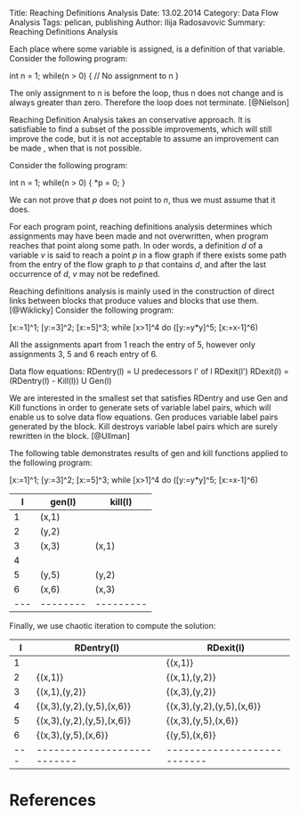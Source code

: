 Title: Reaching Definitions Analysis
Date: 13.02.2014
Category: Data Flow Analysis
Tags: pelican, publishing
Author: Ilija Radosavovic
Summary: Reaching Definitions Analysis

Each place where some variable is assigned, is a definition of that variable.
Consider the following program:

int n = 1;
while(n > 0) {
  // No assignment to n
}

The only assignment to n is before the loop, thus n does not change and is always greater than zero. 
Therefore the loop does not terminate. [@Nielson]

Reaching Definition Analysis takes an conservative approach.
It is satisfiable to find a subset of the possible improvements, which will still improve the code, 
but it is not acceptable to assume an improvement can be made , when that is not possible.

Consider the following program:

int n = 1;
while(n > 0) {
  *p = 0;
}

We can not prove that *p* does not point to *n*, thus we must assume that it does.

For each program point, reaching definitions analysis determines which assignments may have been made and not overwritten, when program reaches that point along some path. 
In oder words, a definition *d* of a variable *v* is said to reach a point *p* in a flow graph 
if there exists some path from the entry of the flow graph to *p* that contains *d*, 
and after the last occurrence of *d*, *v* may not be redefined.

Reaching definitions analysis is mainly used in the construction of direct links between blocks that produce values and blocks that use them.
[@Wiklicky]
Consider the following program:

[x:=1]^1; [y:=3]^2; [x:=5]^3; while [x>1]^4 do ([y:=y*y]^5; [x:=x-1]^6)

All the assignments apart from 1 reach the entry of 5, however only assignments 3, 5 and 6 reach entry of 6.

Data flow equations:
RDentry(l) = U predecessors l' of l RDexit(l')
RDexit(l) = (RDentry(l) - Kill(l)) U Gen(l)

We are interested in the smallest set that satisfies RDentry
and use Gen and Kill functions in order to generate sets of variable label pairs, which will enable us to solve data flow equations.
Gen produces variable label pairs generated by the block. 
Kill destroys variable label pairs which are surely rewritten in the block. [@Ullman]

The following table demonstrates results of gen and kill functions applied to the following program:

[x:=1]^1; [y:=3]^2; [x:=5]^3; while [x>1]^4 do ([y:=y*y]^5; [x:=x-1]^6)

| l | gen(l) | kill(l) |
|---|--------|---------|
| 1 | (x,1)  |         |
| 2 | (y,2)  |         |
| 3 | (x,3)  |  (x,1)  |
| 4 |        |         |
| 5 | (y,5)  |  (y,2)  |
| 6 | (x,6)  |  (x,3)  |
|---|--------|---------|  
   
 Finally, we use chaotic iteration to compute the solution:

| l |        RDentry(l)         |         RDexit(l)         |
|---|---------------------------|---------------------------|
| 1 |                           | {(x,1)}                   | 
| 2 | {(x,1)}                   | {(x,1),(y,2)}             |
| 3 | {(x,1),(y,2)}             | {(x,3),(y,2)}             |
| 4 | {(x,3),(y,2),(y,5),(x,6)} | {(x,3),(y,2),(y,5),(x,6)} |
| 5 | {(x,3),(y,2),(y,5),(x,6)} | {(x,3),(y,5),(x,6)}       |
| 6 | {(x,3),(y,5),(x,6)}       | {(y,5),(x,6)}             |
|---|---------------------------|---------------------------|  

   
References
========================================
[@Nielson "Nielson, Flemming, Hanne R. Nielson, and Chris Hankin. Principles of program analysis. Springer, 1999. Page 40-50"]: http://www2.imm.dtu.dk/~hrni/PPA/ppa.html
[@Wiklicky "Herbert Wiklicky, 2013, C470: Program Analysis, Imperial College London"]: http://www.doc.ic.ac.uk/~herbert/teaching/DataFlow.pdf
[@Ullman "Jeffrey Ullman, Shih-wie Liao, Darlene Hadding, Pokey Rule, John Whaley, Joseph Wen, Keith Siilats, 2013, CS243: Program Analysis and Optimisation, Stanford University"]: http://www.stanford.edu/class/cs243/lectures/l2-DFA1.pdf

